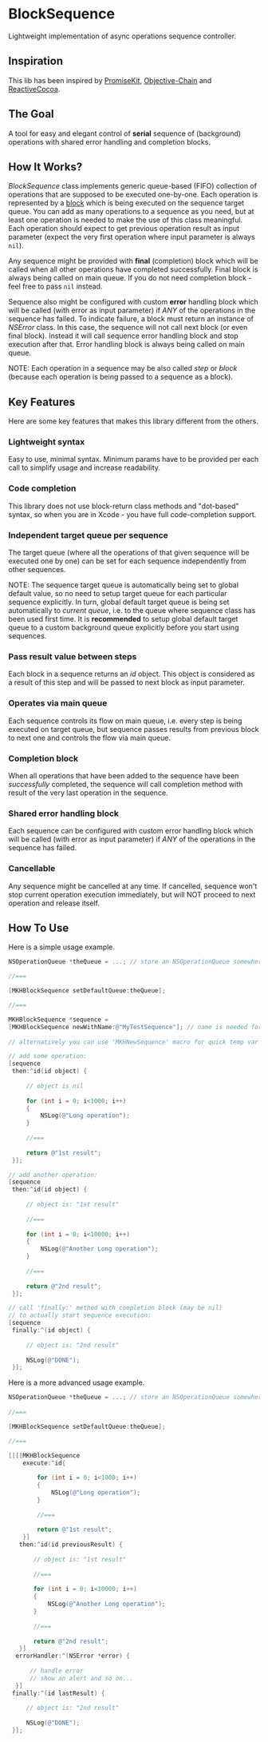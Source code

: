 BlockSequence
=============

Lightweight implementation of async operations sequence controller.


Inspiration
---

This lib has been inspired by [PromiseKit][0], [Objective-Chain][1] and [ReactiveCocoa][2].


The Goal
---

A tool for easy and elegant control of **serial** sequence of (background) operations with shared error handling and completion blocks.


How It Works?
---

_BlockSequence_ class implements generic queue-based (FIFO) collection of operations that are supposed to be executed one-by-one. Each operation is represented by a [block][3] which is being executed on the sequence target queue. You can add as many operations to a sequence as you need, but at least one operation is needed to make the use of this class meaningful. Each operation should expect to get previous operation result as input parameter (expect the very first operation where input parameter is always `nil`).

Any sequence might be provided with **final** (completion) block which will be called when all other operations have completed successfully. Final block is always being called on main queue. If you do not need completion block - feel free to pass `nil` instead.

Sequence also might be configured with custom **error** handling block which will be called (with error as input parameter) if _ANY_ of the operations in the sequence has failed. To indicate failure, a block must return an instance of _NSError_ class. In this case, the sequence will not call next block (or even final block). Instead it will call sequence error handling block and stop execution after that. Error handling block is always being called on main queue.

NOTE: Each operation in a sequence may be also called _step_ or _block_ (because each operation is being passed to a sequence as a block).


Key Features
---

Here are some key features that makes this library different from the others.

### Lightweight syntax

Easy to use, minimal syntax. Minimum params have to be provided per each call to simplify usage and increase readability.

### Code completion

This library does not use block-return class methods and "dot-based" syntax, so when you are in Xcode - you have full code-completion support.

### Independent target queue per sequence

The target queue (where all the operations of that given sequence will be executed one by one) can be set for each sequence independently from other sequences.

NOTE: The sequence target queue is automatically being set to global default value, so no need to setup target queue for each particular sequence explicitly. In turn, global default target queue is being set automatically to _current queue_, i.e. to the queue where sequence class has been used first time. It is **recommended** to setup global default target queue to a custom background queue explicitly before you start using sequences.

### Pass result value between steps

Each block in a sequence returns an _id_ object. This object is considered as a result of this step and will be passed to next block as input parameter.

### Operates via main queue

Each sequence controls its flow on main queue, i.e. every step is being executed on target queue, but sequence passes results from previous block to next one and controls the flow via main queue.

### Completion block

When all operations that have been added to the sequence have been _successfully_ completed, the sequence will call completion method with result of the very last operation in the sequence. 

### Shared error handling block

Each sequence can be configured with custom error handling block which will be called (with error as input parameter) if _ANY_ of the operations in the sequence has failed.

### Cancellable

Any sequence might be cancelled at any time. If cancelled, sequence won't stop current operation execution immediately, but will NOT proceed to next operation and release itself.


How To Use
---

Here is a simple usage example.

```objective-c
NSOperationQueue *theQueue = ...; // store an NSOperationQueue somewhere

//===

[MKHBlockSequence setDefaultQueue:theQueue];

//===

MKHBlockSequence *sequence =
[MKHBlockSequence newWithName:@"MyTestSequence"]; // name is needed for debugging only
    
// alternatively you can use 'MKHNewSequence' macro for quick temp var definition

// add some operation:
[sequence
 then:^id(id object) {
     
     // object is nil
     
     for (int i = 0; i<1000; i++)
     {
         NSLog(@"Long operation");
     }
     
     //===
     
     return @"1st result";
 }];

// add another operation:
[sequence
 then:^id(id object) {
     
     // object is: "1st result"
     
     //===
     
     for (int i = 0; i<10000; i++)
     {
         NSLog(@"Another Long operation");
     }
     
     //===
     
     return @"2nd result";
 }];

// call 'finally:' method with completion block (may be nil)
// to actually start sequence execution:
[sequence
 finally:^(id object) {
     
     // object is: "2nd result"
     
     NSLog(@"DONE");
 }];
```

Here is a more advanced usage example.

```objective-c
NSOperationQueue *theQueue = ...; // store an NSOperationQueue somewhere
    
//===

[MKHBlockSequence setDefaultQueue:theQueue];

//===

[[[[MKHBlockSequence
    execute:^id{
        
        for (int i = 0; i<1000; i++)
        {
            NSLog(@"Long operation");
        }
        
        //===
        
        return @"1st result";
    }]
   then:^id(id previousResult) {
       
       // object is: "1st result"
       
       //===
       
       for (int i = 0; i<10000; i++)
       {
           NSLog(@"Another Long operation");
       }
       
       //===
       
       return @"2nd result";
   }]
  errorHandler:^(NSError *error) {
      
      // handle error
      // show an alert and so on...
  }]
 finally:^(id lastResult) {
     
     // object is: "2nd result"
     
     NSLog(@"DONE");
 }];
```


[0]: http://promisekit.org
[1]: https://github.com/iMartinKiss/Objective-Chain
[2]: https://github.com/ReactiveCocoa/ReactiveCocoa
[3]: https://www.google.ru/search?q=objective+c+block


